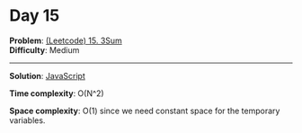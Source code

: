# Day 15

**Problem**: [(Leetcode) 15. 3Sum](https://leetcode.com/problems/3sum/)  
**Difficulty**: Medium

---

**Solution**: [JavaScript](../solutions/3sum.js)

**Time complexity**: O(N^2)

**Space complexity**: O(1) since we need constant space for the temporary variables.

